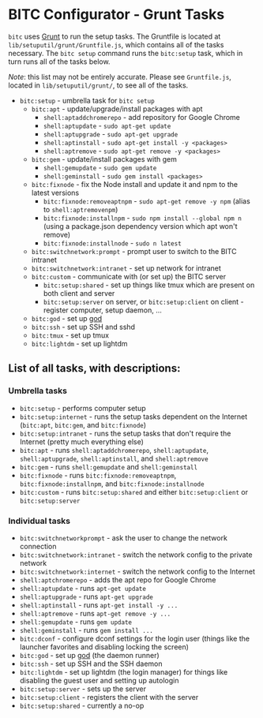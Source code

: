 BITC Configurator - Grunt Tasks
===============================

`bitc` uses [Grunt][] to run the setup tasks. The Gruntfile is located at `lib/setuputil/grunt/Gruntfile.js`, which contains all of the tasks necessary. The `bitc setup` command runs the `bitc:setup` task, which in turn runs all of the tasks below.

*Note*: this list may not be entirely accurate. Please see `Gruntfile.js`, located in `lib/setuputil/grunt/`, to see all of the tasks.

- `bitc:setup` - umbrella task for `bitc setup`
	- `bitc:apt` - update/upgrade/install packages with apt
		- `shell:aptaddchromerepo` - add repository for Google Chrome
		- `shell:aptupdate` - `sudo apt-get update`
		- `shell:aptupgrade` - `sudo apt-get upgrade`
		- `shell:aptinstall` - `sudo apt-get install -y <packages>`
		- `shell:aptremove` - `sudo apt-get remove -y <packages>`
	- `bitc:gem` - update/install packages with gem
		- `shell:gemupdate` - `sudo gem update`
		- `shell:geminstall` - `sudo gem install <packages>`
	- `bitc:fixnode` - fix the Node install and update it and npm to the latest versions
		- `bitc:fixnode:removeaptnpm` - `sudo apt-get remove -y npm` (alias to `shell:aptremovenpm`)
		- `bitc:fixnode:installnpm` - `sudo npm install --global npm n` (using a package.json dependency version which apt won't remove)
		- `bitc:fixnode:installnode` - `sudo n latest`
	- `bitc:switchnetwork:prompt` - prompt user to switch to the BITC intranet
	- `bitc:switchnetwork:intranet` - set up network for intranet
	- `bitc:custom` - communicate with (or set up) the BITC server
		- `bitc:setup:shared` - set up things like tmux which are present on both client and server
		- `bitc:setup:server` on server, or `bitc:setup:client` on client - register computer, setup daemon, ...
	- `bitc:god` - set up [god][]
	- `bitc:ssh` - set up SSH and sshd
	- `bitc:tmux` - set up tmux
	- `bitc:lightdm` - set up lightdm

## List of all tasks, with descriptions:
### Umbrella tasks
- `bitc:setup` - performs computer setup
- `bitc:setup:internet` - runs the setup tasks dependent on the Internet (`bitc:apt`, `bitc:gem`, and `bitc:fixnode`)
- `bitc:setup:intranet` - runs the setup tasks that don't require the Internet (pretty much everything else)
- `bitc:apt` - runs `shell:aptaddchromerepo`, `shell:aptupdate`, `shell:aptupgrade`, `shell:aptinstall`, and `shell:aptremove`
- `bitc:gem` - runs `shell:gemupdate` and `shell:geminstall`
- `bitc:fixnode` - runs `bitc:fixnode:removeaptnpm`, `bitc:fixnode:installnpm`, and `bitc:fixnode:installnode`
- `bitc:custom` - runs `bitc:setup:shared` and either `bitc:setup:client` or `bitc:setup:server`

### Individual tasks
- `bitc:switchnetworkprompt` - ask the user to change the network connection
- `bitc:switchnetwork:intranet` - switch the network config to the private network
- `bitc:switchnetwork:internet` - switch the network config to the Internet
- `shell:aptchromerepo` - adds the apt repo for Google Chrome
- `shell:aptupdate` - runs `apt-get update`
- `shell:aptupgrade` - runs `apt-get upgrade`
- `shell:aptinstall` - runs `apt-get install -y ...`
- `shell:aptremove` - runs `apt-get remove -y ...`
- `shell:gemupdate` - runs `gem update`
- `shell:geminstall` - runs `gem install ...`
- `bitc:dconf` - configure dconf settings for the login user (things like the launcher favorites and disabling locking the screen)
- `bitc:god` - set up [god][] (the daemon runner)
- `bitc:ssh` - set up SSH and the SSH daemon
- `bitc:lightdm` - set up lightdm (the login manager) for things like disabling the guest user and setting up autologin
- `bitc:setup:server` - sets up the server
- `bitc:setup:client` - registers the client with the server
- `bitc:setup:shared` - currently a no-op

[Grunt]: http://gruntjs.com
[god]: http://godrb.com
